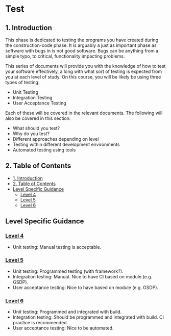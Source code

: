 # Test <!-- omit in toc -->

## 1. Introduction

This phase is dedicated to testing the programs you have created during the construction-code phase. It is arguably a just as important phase as software with bugs in is not good software. Bugs can be anything from a simple typo, to critical, functionality impacting problems.

This series of documents will provide you with the knowledge of how to test your software effectively, a long with what sort of testing is expected from you at each level of study. On this course, you will be likely be using three types of testing:  

- Unit Testing
- Integration Testing
- User Acceptance Testing

Each of these will be covered in the relevant documents. The following will also be covered in this section:

- What should you test?
- Why do you test?
- Different approaches depending on level
- Testing within different development environments
- Automated testing using tools

## 2. Table of Contents

- [1. Introduction](#1-introduction)
- [2. Table of Contents](#2-table-of-contents)
- [Level Specific Guidance](#level-specific-guidance)
  - [Level 4](#level-4)
  - [Level 5](#level-5)
  - [Level 6](#level-6)

## Level Specific Guidance

### [Level 4](level-4/level4-testing.md)

- Unit testing: Manual testing is acceptable.

### [Level 5](level-5/level5-testing.md)

- Unit testing: Programmed testing (with framework?).
- Integration testing: Manual. Nice to have CI based on module (e.g. GSDP).
- User acceptance testing: Nice to have based on module (e.g. GSDP).

### [Level 6](level-6/level6-testing.md)

- Unit testing: Programmed and integrated with build.
- Integration testing: Should be programmed and integrated with build. CI practice is recommended.
- User acceptance testing: Nice to be automated.
